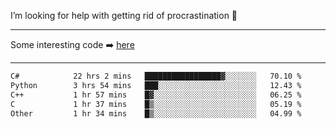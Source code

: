 I’m looking for help with getting rid of procrastination 🤔

-----

Some interesting code :arrow_right: [here](https://github.com/zhen8838/playground)

-----

<!--START_SECTION:waka-->

```txt
C#            22 hrs 2 mins   █████████████████▓░░░░░░░   70.10 %
Python        3 hrs 54 mins   ███░░░░░░░░░░░░░░░░░░░░░░   12.43 %
C++           1 hr 57 mins    █▓░░░░░░░░░░░░░░░░░░░░░░░   06.25 %
C             1 hr 37 mins    █▒░░░░░░░░░░░░░░░░░░░░░░░   05.19 %
Other         1 hr 34 mins    █▒░░░░░░░░░░░░░░░░░░░░░░░   04.99 %
```

<!--END_SECTION:waka-->

<!--
**zhen8838/zhen8838** is a ✨ _special_ ✨ repository because its `README.md` (this file) appears on your GitHub profile.

Here are some ideas to get you started:

- 🔭 I’m currently working on ...
- 🌱 I’m currently learning ...
- 👯 I’m looking to collaborate on ...
 ...
- 💬 Ask me about ...
- 📫 How to reach me: ...
- 😄 Pronouns: ...
- ⚡ Fun fact: ...
-->
